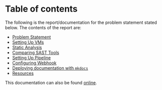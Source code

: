 # Table of contents

The following is the report/documentation for the problem statement stated below. The contents of the report are:

* [Problem Statement](/problem_statement)
* [Setting Up VMs](/setting_up_vms)
* [Static Analysis](/static_analysis)
* [Comparing SAST Tools](/comparing_sast_tools)
* [Setting Up Pipeline](/setting_up_pipeline)
* [Configuring Webhook](/configuring_webhook)
* [Deploying documentation with `mkdocs`](/deploying_report)
* [Resources](/resources)

This documentation can also be found [online](https://jenkins-report.netlify.com/).
